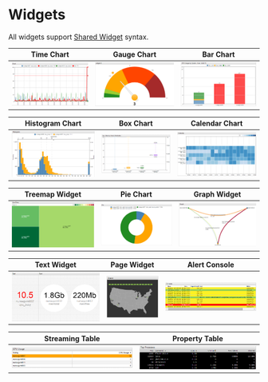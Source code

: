 # Widgets

All widgets support [Shared Widget](./shared/README.md) syntax.

Time Chart | Gauge Chart | Bar Chart
:--:|:--:|:--:
[![](./images/time-chart.png)](./time-chart/README.md) | [![](./images/gauge-chart.png)](./gauge-chart/README.md) | ![](./images/bar-chart.png)

Histogram Chart | Box Chart | Calendar Chart
:--:|:--:|:--:
![](./images/histogram.png) | [![](./images/box-chart.png)](./widgets/box-chart/README.md) | ![](./images/calendar-chart.png)

Treemap Widget | Pie Chart | Graph Widget
:--:|:--:|:--:
![](./images/treemap-widget.png) | ![](./images/pie-chart.png) | ![](./images/graph.png)

Text Widget | Page Widget | Alert Console
:--:|:--:|:--:
![](./images/text-widget.png) | ![](./images/page-widget.png) | ![](./images/alert-console.png)

Streaming Table | Property Table
:--:|:--:
![](./images/streaming-table.png) | ![](./images/property-widget.png)